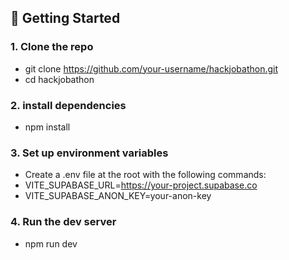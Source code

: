 ## 🚀 Getting Started

### 1. Clone the repo

- git clone https://github.com/your-username/hackjobathon.git
- cd hackjobathon

### 2. install dependencies
- npm install

### 3. Set up environment variables
- Create a .env file at the root with the following commands:
- VITE_SUPABASE_URL=https://your-project.supabase.co
- VITE_SUPABASE_ANON_KEY=your-anon-key

### 4. Run the dev server
- npm run dev
